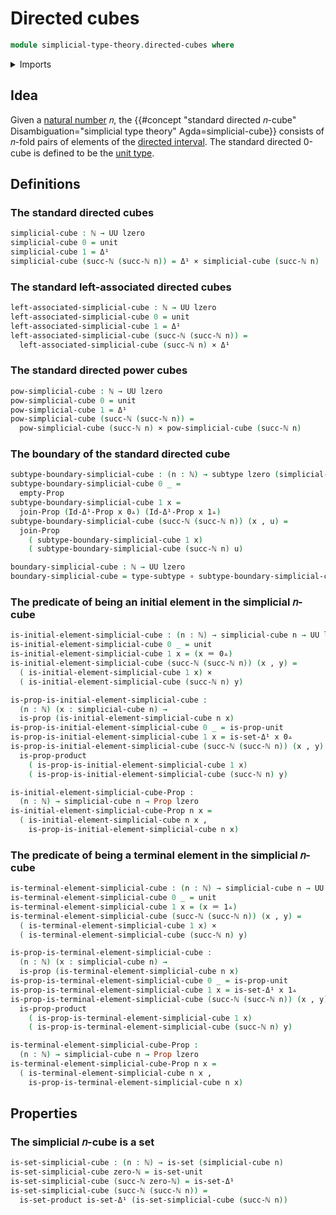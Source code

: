 # Directed cubes

```agda
module simplicial-type-theory.directed-cubes where
```

<details><summary>Imports</summary>

```agda
open import elementary-number-theory.natural-numbers

open import foundation.cartesian-product-types
open import foundation.contractible-types
open import foundation.dependent-pair-types
open import foundation.empty-types
open import foundation.function-types
open import foundation.identity-types
open import foundation.negated-equality
open import foundation.negation
open import foundation.propositions
open import foundation.sets
open import foundation.subtypes
open import foundation.unit-type
open import foundation.universe-levels

open import simplicial-type-theory.directed-interval-type I
open import simplicial-type-theory.inequality-directed-interval-type I

open import synthetic-homotopy-theory.joins-of-types
```

</details>

## Idea

Given a [natural number](elementary-number-theory.natural-numbers.md) 𝑛, the
{{#concept "standard directed 𝑛-cube" Disambiguation="simplicial type theory" Agda=simplicial-cube}}
consists of 𝑛-fold pairs of elements of the
[directed interval](simplicial-type-theory.directed-interval-type.md). The
standard directed 0-cube is defined to be the
[unit type](foundation.unit-type.md).

## Definitions

### The standard directed cubes

```agda
simplicial-cube : ℕ → UU lzero
simplicial-cube 0 = unit
simplicial-cube 1 = Δ¹
simplicial-cube (succ-ℕ (succ-ℕ n)) = Δ¹ × simplicial-cube (succ-ℕ n)
```

### The standard left-associated directed cubes

```agda
left-associated-simplicial-cube : ℕ → UU lzero
left-associated-simplicial-cube 0 = unit
left-associated-simplicial-cube 1 = Δ¹
left-associated-simplicial-cube (succ-ℕ (succ-ℕ n)) =
  left-associated-simplicial-cube (succ-ℕ n) × Δ¹
```

### The standard directed power cubes

```agda
pow-simplicial-cube : ℕ → UU lzero
pow-simplicial-cube 0 = unit
pow-simplicial-cube 1 = Δ¹
pow-simplicial-cube (succ-ℕ (succ-ℕ n)) =
  pow-simplicial-cube (succ-ℕ n) × pow-simplicial-cube (succ-ℕ n)
```

### The boundary of the standard directed cube

```agda
subtype-boundary-simplicial-cube : (n : ℕ) → subtype lzero (simplicial-cube n)
subtype-boundary-simplicial-cube 0 _ =
  empty-Prop
subtype-boundary-simplicial-cube 1 x =
  join-Prop (Id-Δ¹-Prop x 0▵) (Id-Δ¹-Prop x 1▵)
subtype-boundary-simplicial-cube (succ-ℕ (succ-ℕ n)) (x , u) =
  join-Prop
    ( subtype-boundary-simplicial-cube 1 x)
    ( subtype-boundary-simplicial-cube (succ-ℕ n) u)

boundary-simplicial-cube : ℕ → UU lzero
boundary-simplicial-cube = type-subtype ∘ subtype-boundary-simplicial-cube
```

### The predicate of being an initial element in the simplicial 𝑛-cube

```agda
is-initial-element-simplicial-cube : (n : ℕ) → simplicial-cube n → UU lzero
is-initial-element-simplicial-cube 0 _ = unit
is-initial-element-simplicial-cube 1 x = (x ＝ 0▵)
is-initial-element-simplicial-cube (succ-ℕ (succ-ℕ n)) (x , y) =
  ( is-initial-element-simplicial-cube 1 x) ×
  ( is-initial-element-simplicial-cube (succ-ℕ n) y)

is-prop-is-initial-element-simplicial-cube :
  (n : ℕ) (x : simplicial-cube n) →
  is-prop (is-initial-element-simplicial-cube n x)
is-prop-is-initial-element-simplicial-cube 0 _ = is-prop-unit
is-prop-is-initial-element-simplicial-cube 1 x = is-set-Δ¹ x 0▵
is-prop-is-initial-element-simplicial-cube (succ-ℕ (succ-ℕ n)) (x , y) =
  is-prop-product
    ( is-prop-is-initial-element-simplicial-cube 1 x)
    ( is-prop-is-initial-element-simplicial-cube (succ-ℕ n) y)

is-initial-element-simplicial-cube-Prop :
  (n : ℕ) → simplicial-cube n → Prop lzero
is-initial-element-simplicial-cube-Prop n x =
  ( is-initial-element-simplicial-cube n x ,
    is-prop-is-initial-element-simplicial-cube n x)
```

### The predicate of being a terminal element in the simplicial 𝑛-cube

```agda
is-terminal-element-simplicial-cube : (n : ℕ) → simplicial-cube n → UU lzero
is-terminal-element-simplicial-cube 0 _ = unit
is-terminal-element-simplicial-cube 1 x = (x ＝ 1▵)
is-terminal-element-simplicial-cube (succ-ℕ (succ-ℕ n)) (x , y) =
  ( is-terminal-element-simplicial-cube 1 x) ×
  ( is-terminal-element-simplicial-cube (succ-ℕ n) y)

is-prop-is-terminal-element-simplicial-cube :
  (n : ℕ) (x : simplicial-cube n) →
  is-prop (is-terminal-element-simplicial-cube n x)
is-prop-is-terminal-element-simplicial-cube 0 _ = is-prop-unit
is-prop-is-terminal-element-simplicial-cube 1 x = is-set-Δ¹ x 1▵
is-prop-is-terminal-element-simplicial-cube (succ-ℕ (succ-ℕ n)) (x , y) =
  is-prop-product
    ( is-prop-is-terminal-element-simplicial-cube 1 x)
    ( is-prop-is-terminal-element-simplicial-cube (succ-ℕ n) y)

is-terminal-element-simplicial-cube-Prop :
  (n : ℕ) → simplicial-cube n → Prop lzero
is-terminal-element-simplicial-cube-Prop n x =
  ( is-terminal-element-simplicial-cube n x ,
    is-prop-is-terminal-element-simplicial-cube n x)
```

## Properties

### The simplicial 𝑛-cube is a set

```agda
is-set-simplicial-cube : (n : ℕ) → is-set (simplicial-cube n)
is-set-simplicial-cube zero-ℕ = is-set-unit
is-set-simplicial-cube (succ-ℕ zero-ℕ) = is-set-Δ¹
is-set-simplicial-cube (succ-ℕ (succ-ℕ n)) =
  is-set-product is-set-Δ¹ (is-set-simplicial-cube (succ-ℕ n))
```
